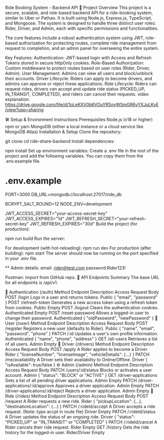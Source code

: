 Ride Booking System - Backend API
🎯 Project Overview
This project is a secure, scalable, and role-based backend API for a ride-booking system, similar to Uber or Pathao. It is built using Node.js, Express.js, TypeScript, and Mongoose. The system is designed to handle three distinct user roles: Rider, Driver, and Admin, each with specific permissions and functionalities.

The core features include a robust authentication system using JWT, role-based authorization for protecting routes, complete ride management from request to completion, and an admin panel for overseeing the entire system.

Key Features:
Authentication: JWT-based login with Access and Refresh Tokens stored in secure httpOnly cookies.
Role-Based Authorization: Custom middleware to protect routes based on user roles (Rider, Driver, Admin).
User Management: Admins can view all users and block/unblock their accounts.
Driver Lifecycle: Riders can apply to become drivers, and admins can approve or reject these applications.
Ride Lifecycle: Riders can request rides, drivers can accept and update ride status (PICKED_UP, IN_TRANSIT, COMPLETED), and riders can cancel their requests.
video explanation:
https://drive.google.com/file/d/1oLeKXV0b6VOuYRSoyWSmGR6vYXJuLKvE/view?usp=sharing

🛠️ Setup & Environment Instructions
Prerequisites
Node.js (v18 or higher)
npm or yarn
MongoDB (either a local instance or a cloud service like MongoDB Atlas)
Installation & Setup
Clone the repository:

git clone <your-repository-url>
cd ride-share-backend
Install dependencies:

npm install
Set up environment variables: Create a .env file in the root of the project and add the following variables. You can copy them from the .env.example file.

# .env.example
PORT=3000
DB_URL=mongodb://localhost:27017/ride_db

BCRYPT_SALT_ROUND=12
NODE_ENV=development

JWT_ACCESS_SECRET="your-access-secret-key"
JWT_ACCESS_EXPIRES="1d"
JWT_REFRESH_SECRET="your-refresh-secret-key"
JWT_REFRESH_EXPIRES="30d"
Build the project (for production):

npm run build
Run the server:

For development (with hot-reloading):
npm run dev
For production (after building):
npm start
The server should now be running on the port specified in your .env file.

** Admin details:  email: rider@test.com password:Rider123!

Postman: import from GitHub repo.
🔁 API Endpoints Summary
The base URL for all endpoints is /api/v1.

🔐 Authentication (/auth)
Method	Endpoint	Description	Access	Request Body
POST	/login	Logs in a user and returns tokens.	Public	{ "email", "password" }
POST	/refresh-token	Generates a new access token using a refresh token from cookies.	Public	Empty
POST	/logout	Clears the authentication cookies.	Authenticated	Empty
POST	/reset-password	Allows a logged-in user to change their password.	Authenticated	{ "oldPassword", "newPassword" }
🧍 User (/user)
Method	Endpoint	Description	Access	Request Body
POST	/register	Registers a new user (defaults to Rider).	Public	{ "name", "email", "password", "phone" }
PATCH	/:id	Updates a user's own profile information.	Authenticated	{ "name", "phone", "address" }
GET	/all-users	Retrieves a list of all users.	Admin	Empty
🚕 Driver (/drivers)
Method	Endpoint	Description	Access	Request Body
POST	/apply	A Rider applies to become a Driver.	Rider	{ "licenseNumber", "licenseImage", "vehicleDetails": {...} }
PATCH	/me/availability	A Driver sets their availability to Online/Offline.	Driver	{ "isAvailable": true/false }
⚙️ Admin (/admin)
Method	Endpoint	Description	Access	Request Body
PATCH	/users/:id/status	Blocks or activates a user account.	Admin	{ "status": "BLOCK" or "ACTIVE" }
GET	/driver-applications	Gets a list of all pending driver applications.	Admin	Empty
PATCH	/driver-applications/:id/approve	Approves a driver application.	Admin	Empty
PATCH	/driver-applications/:id/reject	Rejects a driver application.	Admin	Empty
🚗 Ride (/rides)
Method	Endpoint	Description	Access	Request Body
POST	/request	A Rider requests a new ride.	Rider	{ "pickupLocation": {...}, "destinationLocation": {...} }
PATCH	/:rideId/accept	A Driver accepts a ride request. (Note: typo accpt in route file)	Driver	Empty
PATCH	/:rideId/status	A Driver updates the status of an ongoing ride.	Driver	{ "status": "PICKED_UP" or "IN_TRANSIT" or "COMPLETED" }
PATCH	/:rideId/cancel	A Rider cancels their ride request.	Rider	Empty
GET	/history	Gets the ride history for the logged-in user.	Rider/Driver	Empty
